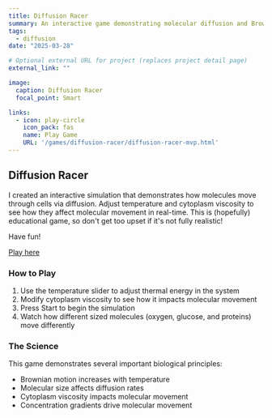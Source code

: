 ```yaml
---
title: Diffusion Racer
summary: An interactive game demonstrating molecular diffusion and Brownian motion
tags:
  - diffusion
date: "2025-03-28"

# Optional external URL for project (replaces project detail page)
external_link: ""

image:
  caption: Diffusion Racer
  focal_point: Smart

links:
  - icon: play-circle
    icon_pack: fas
    name: Play Game
    URL: '/games/diffusion-racer/diffusion-racer-mvp.html'
---
```



## Diffusion Racer

I created an interactive simulation that demonstrates how molecules move through cells via diffusion. Adjust temperature and cytoplasm viscosity to see how they affect molecular movement in real-time.
This is (hopefully) educational game, so don't get too upset if it's not fully realistic!

Have fun!

[Play here](diffusion-racer-mvp.html)

### How to Play

1. Use the temperature slider to adjust thermal energy in the system
2. Modify cytoplasm viscosity to see how it impacts molecular movement
3. Press Start to begin the simulation
4. Watch how different sized molecules (oxygen, glucose, and proteins) move differently


### The Science

This game demonstrates several important biological principles:
- Brownian motion increases with temperature
- Molecular size affects diffusion rates
- Cytoplasm viscosity impacts molecular movement
- Concentration gradients drive molecular movement
